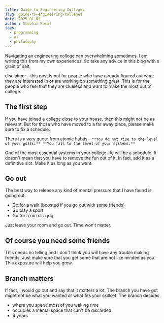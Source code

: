 ```yaml
---
title: Guide to Engineering Colleges
slug: guide-to-engineering-colleges
date: 2025-01-02
author: Shubham Rasal
tags:
  - programming
  - ai
  - philosophy
---
```

Navigating an engineering college can overwhelming sometimes. I am writing this from my own experiences. So take any advice in this blog with a grain of salt.

disclaimer - this post is not for people who have already figured out what they are interested in or are working on something great. This is for the people who feel that they are clueless and want to make the most out of college.

## The first step

If you have joined a college close to your house, then this might not be as relevant. But for those who have moved to a far away place, please make sure to fix a schedule.

There is a very quote from atomic habits - `**You do not rise to the level of your goals.** **You fall to the level of your systems.**`

One of the most essential systems in your college life will be a schedule. It doesn't mean that you have to remove the fun out of it. In fact, add it as a definitive slot. Make it as long as you want.

## Go out

The best way to release any kind of mental pressure that I have found is going out. 

- Go for a walk (boosted if you go out with some friends)
- Go play a sport
- Go for a run or a jog

Just leave your room and go out. Time won't matter. 

## Of course you need some friends

This needs no telling and I don't think you will have any trouble making friends. Just make sure that you get some that are not like minded as you. This exposure will help you grow. 

## Branch matters

If fact, I would go out and say that it matters a lot. The branch you have got might not be what you wanted or what fits your skillset. The branch decides

- where you spend most of you waking time
- occupies a mental space that can't be discarded
- 4 years 


